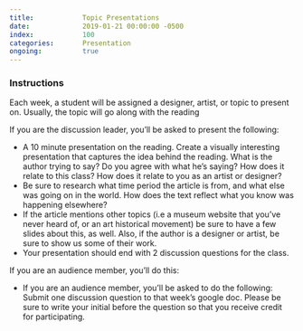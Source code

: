 ```yaml
---
title:            Topic Presentations
date:             2019-01-21 00:00:00 -0500
index:            100
categories:       Presentation
ongoing:          true
---
```


### Instructions

Each week, a student will be assigned a designer, artist, or topic to present on. Usually, the topic will go along with the reading

If you are the discussion leader, you’ll be asked to present the following:


- A 10 minute presentation on the reading. Create a visually interesting presentation that captures the idea behind the reading. What is the author trying to say? Do you agree with what he’s saying? How does it relate to this class? How does it relate to you as an artist or designer?
- Be sure to research what time period the article is from, and what else was going on in the world. How does the text reflect what you know was happening elsewhere?
- If the article mentions other topics (i.e a museum website that you’ve never heard of, or an art historical movement) be sure to have a few slides about this, as well. Also, if the author is a designer or artist, be sure to show us some of their work.
- Your presentation should end with 2 discussion questions for the class.

If you are an audience member, you’ll do this:

- If you are an audience member, you’ll be asked to do the following: Submit one discussion question to that week’s google doc. Please be sure to write your initial before the question so that you receive credit for participating.


